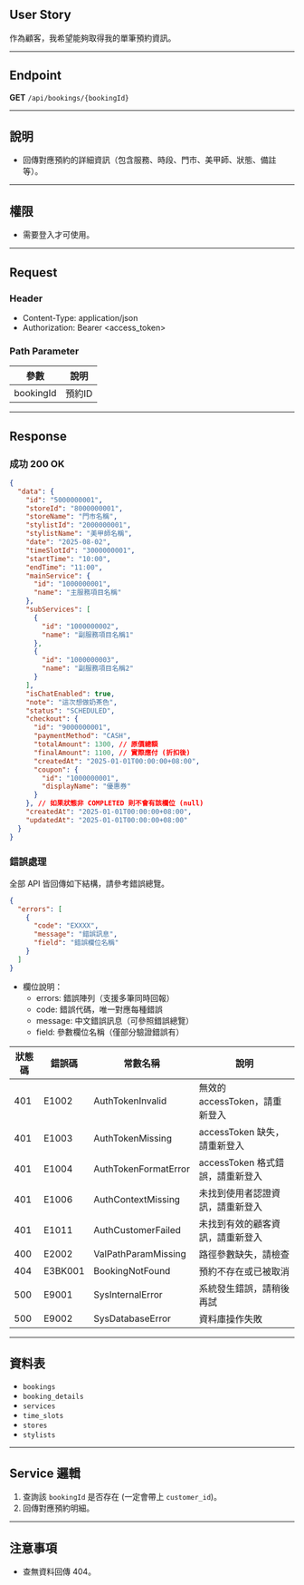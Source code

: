 ## User Story

作為顧客，我希望能夠取得我的單筆預約資訊。

---

## Endpoint

**GET** `/api/bookings/{bookingId}`

---

## 說明

- 回傳對應預約的詳細資訊（包含服務、時段、門市、美甲師、狀態、備註等）。

---

## 權限

- 需要登入才可使用。

---

## Request

### Header

- Content-Type: application/json
- Authorization: Bearer <access_token>

### Path Parameter

| 參數      | 說明   |
| --------- | ------ |
| bookingId | 預約ID |

---

## Response

### 成功 200 OK

```json
{
  "data": {
    "id": "5000000001",
    "storeId": "8000000001",
    "storeName": "門市名稱",
    "stylistId": "2000000001",
    "stylistName": "美甲師名稱",
    "date": "2025-08-02",
    "timeSlotId": "3000000001",
    "startTime": "10:00",
    "endTime": "11:00",
    "mainService": {
      "id": "1000000001",
      "name": "主服務項目名稱"
    },
    "subServices": [
      {
        "id": "1000000002",
        "name": "副服務項目名稱1"
      },
      {
        "id": "1000000003",
        "name": "副服務項目名稱2"
      }
    ],
    "isChatEnabled": true,
    "note": "這次想做奶茶色",
    "status": "SCHEDULED",
    "checkout": {
      "id": "9000000001",
      "paymentMethod": "CASH",
      "totalAmount": 1300, // 原價總額
      "finalAmount": 1100, // 實際應付 (折扣後)
      "createdAt": "2025-01-01T00:00:00+08:00",
      "coupon": {
        "id": "1000000001",
        "displayName": "優惠券"
      }
    }, // 如果狀態非 COMPLETED 則不會有該欄位 (null)
    "createdAt": "2025-01-01T00:00:00+08:00",
    "updatedAt": "2025-01-01T00:00:00+08:00"
  }
}
```

### 錯誤處理

全部 API 皆回傳如下結構，請參考錯誤總覽。

```json
{
  "errors": [
    {
      "code": "EXXXX",
      "message": "錯誤訊息",
      "field": "錯誤欄位名稱"
    }
  ]
}
```

- 欄位說明：
  - errors: 錯誤陣列（支援多筆同時回報）
  - code: 錯誤代碼，唯一對應每種錯誤
  - message: 中文錯誤訊息（可參照錯誤總覽）
  - field: 參數欄位名稱（僅部分驗證錯誤有）

| 狀態碼 | 錯誤碼  | 常數名稱             | 說明                             |
| ------ | ------- | -------------------- | -------------------------------- |
| 401    | E1002   | AuthTokenInvalid     | 無效的 accessToken，請重新登入   |
| 401    | E1003   | AuthTokenMissing     | accessToken 缺失，請重新登入     |
| 401    | E1004   | AuthTokenFormatError | accessToken 格式錯誤，請重新登入 |
| 401    | E1006   | AuthContextMissing   | 未找到使用者認證資訊，請重新登入 |
| 401    | E1011   | AuthCustomerFailed   | 未找到有效的顧客資訊，請重新登入 |
| 400    | E2002   | ValPathParamMissing  | 路徑參數缺失，請檢查             |
| 404    | E3BK001 | BookingNotFound      | 預約不存在或已被取消             |
| 500    | E9001   | SysInternalError     | 系統發生錯誤，請稍後再試         |
| 500    | E9002   | SysDatabaseError     | 資料庫操作失敗                   |

---

## 資料表

- `bookings`
- `booking_details`
- `services`
- `time_slots`
- `stores`
- `stylists`

---

## Service 邏輯

1. 查詢該 `bookingId` 是否存在 (一定會帶上 `customer_id`)。
2. 回傳對應預約明細。

---

## 注意事項

- 查無資料回傳 404。
